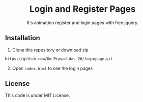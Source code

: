 <h1 align="center"> Login and Register Pages</h1>
<p align="center">It's animation register and login pages with free jquery.</p>


## Installation
1. Clone this repository or download zip
```bash
https://github.com/Om-Prasad-das-26/loginpage.git
```
2. Open `index.html` to see the login pages

## License
This code is under MIT License.
